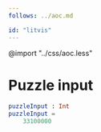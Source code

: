 ```yaml
---
follows: ../aoc.md

id: "litvis"
---
```


@import "../css/aoc.less"

# Puzzle input

```elm {l=hidden r}
puzzleInput : Int
puzzleInput =
    33100000
```
